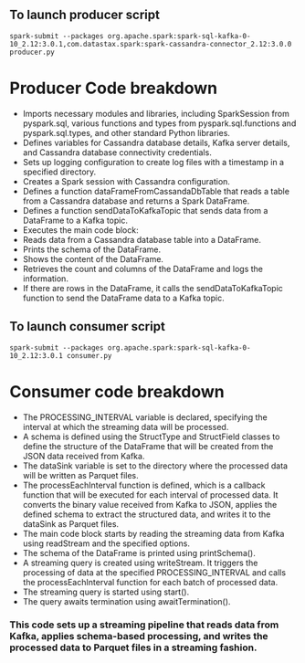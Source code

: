 ## To launch producer script

```
spark-submit --packages org.apache.spark:spark-sql-kafka-0-10_2.12:3.0.1,com.datastax.spark:spark-cassandra-connector_2.12:3.0.0  producer.py 
```

# Producer Code breakdown 

* Imports necessary modules and libraries, including SparkSession from pyspark.sql, various functions and types from pyspark.sql.functions and pyspark.sql.types, and   other standard Python libraries.
* Defines variables for Cassandra database details, Kafka server details, and Cassandra database connectivity credentials.
* Sets up logging configuration to create log files with a timestamp in a specified directory.
* Creates a Spark session with Cassandra configuration.
* Defines a function dataFrameFromCassandaDbTable that reads a table from a Cassandra database and returns a Spark DataFrame.
* Defines a function sendDataToKafkaTopic that sends data from a DataFrame to a Kafka topic.
* Executes the main code block:
* Reads data from a Cassandra database table into a DataFrame.
* Prints the schema of the DataFrame.
* Shows the content of the DataFrame.
* Retrieves the count and columns of the DataFrame and logs the information.
* If there are rows in the DataFrame, it calls the sendDataToKafkaTopic function to send the DataFrame data to a Kafka topic.

## To launch consumer script

```
spark-submit --packages org.apache.spark:spark-sql-kafka-0-10_2.12:3.0.1 consumer.py 
```
# Consumer code breakdown 

* The PROCESSING_INTERVAL variable is declared, specifying the interval at which the streaming data will be processed.
* A schema is defined using the StructType and StructField classes to define the structure of the DataFrame that will be created from the JSON data received from Kafka.
* The dataSink variable is set to the directory where the processed data will be written as Parquet files.
* The processEachInterval function is defined, which is a callback function that will be executed for each interval of processed data. It converts the binary value received from Kafka to JSON, applies the defined schema to extract the structured data, and writes it to the dataSink as Parquet files.
* The main code block starts by reading the streaming data from Kafka using readStream and the specified options.
* The schema of the DataFrame is printed using printSchema().
* A streaming query is created using writeStream. It triggers the processing of data at the specified PROCESSING_INTERVAL and calls the processEachInterval function for each batch of processed data.
* The streaming query is started using start().
* The query awaits termination using awaitTermination().

### This code sets up a streaming pipeline that reads data from Kafka, applies schema-based processing, and writes the processed data to Parquet files in a streaming fashion.
